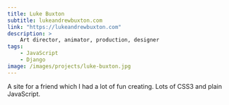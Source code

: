 ```yaml
---
title: Luke Buxton
subtitle: lukeandrewbuxton.com
link: "https://lukeandrewbuxton.com"
description: >
    Art director, animator, production, designer
tags:
    - JavaScript
    - Django
image: /images/projects/luke-buxton.jpg
---
```


A site for a friend which I had a lot of fun creating. Lots of CSS3 and plain JavaScript.